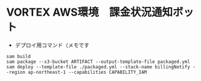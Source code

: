 # VORTEX AWS環境　課金状況通知ボット

- デプロイ用コマンド（メモです
```
sam build
sam package --s3-bucket ARTIFACT --output-template-file packaged.yml
sam deploy --template-file ./packaged.yml --stack-name billingNotify --region ap-northeast-1 --capabilities CAPABILITY_IAM
```

